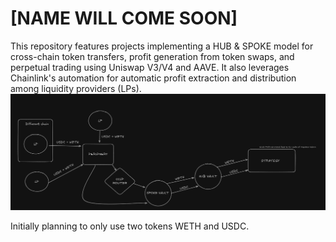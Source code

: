 # [NAME WILL COME SOON]

This repository features projects implementing a HUB & SPOKE model for cross-chain token transfers, profit generation from token swaps, and perpetual trading using Uniswap V3/V4 and AAVE. It also leverages Chainlink's automation for automatic profit extraction and distribution among liquidity providers (LPs).
![alt text](image.png)

Initially planning to only use two tokens WETH and USDC.
